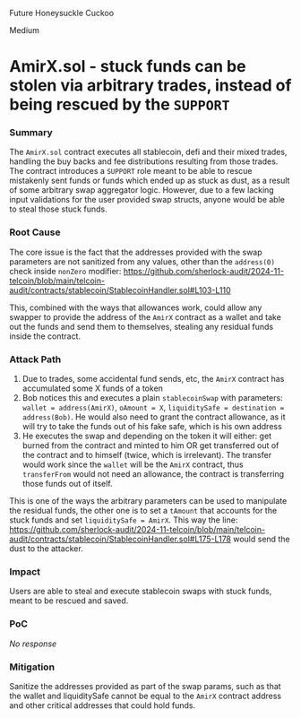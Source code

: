 Future Honeysuckle Cuckoo

Medium

# AmirX.sol - stuck funds can be stolen via arbitrary trades, instead of being rescued by the `SUPPORT`

### Summary

The `AmirX.sol` contract executes all stablecoin, defi and their mixed trades, handling the buy backs and fee distributions resulting from those trades. The contract introduces a `SUPPORT` role meant to be able to rescue mistakenly sent funds or funds which ended up as stuck as dust, as a result of some arbitrary swap aggregator logic.
However, due to a few lacking input validations for the user provided swap structs, anyone would be able to steal those stuck funds. 

### Root Cause

The core issue is the fact that the addresses provided with the swap parameters are not sanitized from any values, other than the `address(0)` check inside `nonZero` modifier:
https://github.com/sherlock-audit/2024-11-telcoin/blob/main/telcoin-audit/contracts/stablecoin/StablecoinHandler.sol#L103-L110

This, combined with the ways that allowances work, could allow any swapper to provide the address of the `AmirX` contract as a wallet and take out the funds and send them to themselves, stealing any residual funds inside the contract.

### Attack Path

1. Due to trades, some accidental fund sends, etc, the `AmirX` contract has accumulated some X funds of a token
2. Bob notices this and executes a plain `stablecoinSwap` with parameters: `wallet = address(AmirX)`, `oAmount = X`, `liquiditySafe = destination = address(Bob)`. He would also need to grant the contract allowance, as it will try to take the funds out of his fake safe, which is his own address
3. He executes the swap and depending on the token it will either: get burned from the contract and minted to him OR get transferred out of the contract and to himself (twice, which is irrelevant). The transfer would work since the `wallet` will be the `AmirX` contract, thus `transferFrom` would not need an allowance, the contract is transferring those funds out of itself.

This is one of the ways the arbitrary parameters can be used to manipulate the residual funds, the other one is to set a `tAmount` that accounts for the stuck funds and set `liquiditySafe = AmirX`. This way the line: https://github.com/sherlock-audit/2024-11-telcoin/blob/main/telcoin-audit/contracts/stablecoin/StablecoinHandler.sol#L175-L178
would send the dust to the attacker.

### Impact

Users are able to steal and execute stablecoin swaps with stuck funds, meant to be rescued and saved.

### PoC

_No response_

### Mitigation

Sanitize the addresses provided as part of the swap params, such as that the wallet and liquiditySafe cannot be equal to the `AmirX` contract address and other critical addresses that could hold funds.